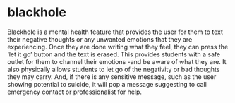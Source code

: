 # blackhole

Blackhole is a mental health feature that provides the user for them to text their negative thoughts or any unwanted emotions that they are experiencing.
Once they are done writing what they feel, they can press the ‘let it go’ button and
the text is erased. This provides students with a safe outlet for them to channel
their emotions -and be aware of what they are. It also physically allows students to
let go of the negativity or bad thoughts they may carry. 
And, if there is any sensitive message, such as the user showing potential to suicide, it will pop a message suggesting to call emergency contact or professionalist for help.
